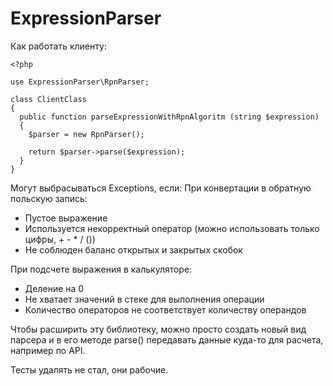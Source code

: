 # ExpressionParser

Как работать клиенту:

```
<?php

use ExpressionParser\RpnParser;

class ClientClass
{
  public function parseExpressionWithRpnAlgoritm (string $expression)
  {
    $parser = new RpnParser();
    
    return $parser->parse($expression);
  }
}
```

Могут выбрасываться Exceptions, если:
При конвертации в обратную польскую запись:
- Пустое выражение
- Используется некорректный оператор (можно использовать только цифры, + - * / ())
- Не соблюден баланс открытых и закрытых скобок

При подсчете выражения в калькуляторе:
- Деление на 0
- Не хватает значений в стеке для выполнения операции
- Количество операторов не соответствует количеству операндов

Чтобы расширить эту библиотеку, можно просто создать новый вид парсера и в его методе parse() передавать данные куда-то для расчета, например по API.

Тесты удалять не стал, они рабочие.
